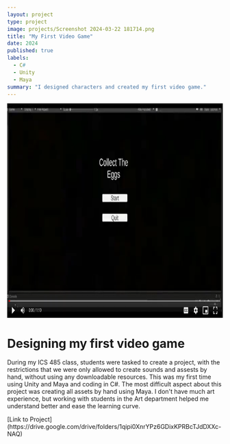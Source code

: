 ```yaml
---
layout: project
type: project
image: projects/Screenshot 2024-03-22 181714.png
title: "My First Video Game"
date: 2024
published: true
labels:
  - C#
  - Unity
  - Maya
summary: "I designed characters and created my first video game."
---
```

<img src="/projects/Screenshot 2024-03-22 181714.png" alt=videogame width=600px height=500px>
<h1> Designing my first video game</h1>
<p>
  During my ICS 485 class, students were tasked to create a project, with the restrictions that we were only allowed to create sounds and assests by hand, without using any downloadable resources. This was my first time using Unity and Maya and coding in C#. The most difficult aspect about this project was creating all assets by hand using Maya. I don't have much art experience, but working with students in the Art department helped me understand better and ease the learning curve. 
</p>
[Link to Project](https://drive.google.com/drive/folders/1qipi0XnrYPz6GDixKPRBcTJdDXXc-NAQ)


